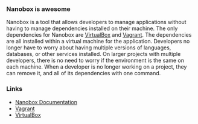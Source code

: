 ### Nanobox is awesome

Nanobox is a tool that allows developers to manage applications without having to manage dependencies installed on their machine. The only dependencies for Nanobox are [VirtualBox](https://www.virtualbox.org/) and [Vagrant](https://www.vagrantup.com/). The dependencies are all installed within a virtual machine for the application. Developers no longer have to worry about having multiple versions of languages, databases, or other services installed. On larger projects with multiple developers, there is no need to worry if the environment is the same on each machine. When a developer is no longer working on a project, they can remove it, and all of its dependencies with one command.

### Links

- [Nanobox Documentation](https://docs.nanobox.io/)
- [Vagrant](https://www.vagrantup.com/)
- [VirtualBox](https://www.virtualbox.org/)